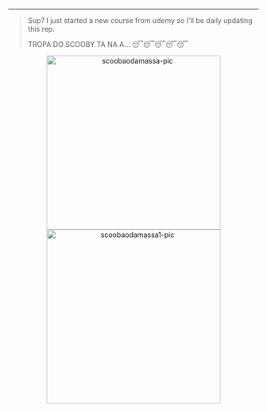 -----------------------------------------------------------------------------------------------------------------------------------------------------------------------------------
>Sup? I just started a new course from udemy so I'll be daily updating this rep.
>
>TROPA DO SCOOBY TA NA A... 😴😴😴😴😴

<div align="center">
    <a href="https://github.com/parreira7/udemypythoncourse">
    <img align="center" alt='scoobaodamassa-pic' height="350", style="border-radius=50px;" src="https://media4.giphy.com/media/Gp0RX31TTh9N0vO0Q8/giphy.gif?cid=790b7611eb5e05679ca395643e976b64487fe5d510d08b00&rid=giphy.gif&ct=g">
    <img align="center" alt='scoobaodamassa1-pic' height="350", style="border-radius=50px;" src="https://media2.giphy.com/media/HZY0VKBYHiMUdBs3oi/giphy.gif?cid=790b7611a59dfc9a478908d49eab24343273189a0a63f3a7&rid=giphy.gif&ct=g">
         
</div>

